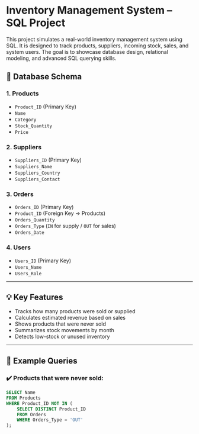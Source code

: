 # Inventory Management System – SQL Project

This project simulates a real-world inventory management system using SQL. It is designed to track products, suppliers, incoming stock, sales, and system users. The goal is to showcase database design, relational modeling, and advanced SQL querying skills.



## 🧱 Database Schema

### 1. Products
- `Product_ID` (Primary Key)
- `Name`
- `Category`
- `Stock_Quantity`
- `Price`

### 2. Suppliers
- `Suppliers_ID` (Primary Key)
- `Suppliers_Name`
- `Suppliers_Country`
- `Suppliers_Contact`

### 3. Orders
- `Orders_ID` (Primary Key)
- `Product_ID` (Foreign Key → Products)
- `Orders_Quantity`
- `Orders_Type` (`IN` for supply / `OUT` for sales)
- `Orders_Date`

### 4. Users
- `Users_ID` (Primary Key)
- `Users_Name`
- `Users_Role`

---

## 💡 Key Features

- Tracks how many products were sold or supplied
- Calculates estimated revenue based on sales
- Shows products that were never sold
- Summarizes stock movements by month
- Detects low-stock or unused inventory

---

## 🧠 Example Queries

### ✔️ Products that were never sold:
```sql
SELECT Name
FROM Products
WHERE Product_ID NOT IN (
    SELECT DISTINCT Product_ID
    FROM Orders
    WHERE Orders_Type = 'OUT'
);
